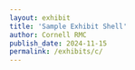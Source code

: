 ```yaml
---
layout: exhibit
title: 'Sample Exhibit Shell'
author: Cornell RMC
publish_date: 2024-11-15
permalink: /exhibits/c/
---
```


